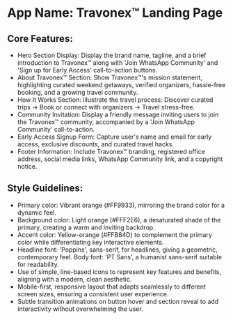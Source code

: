 # **App Name**: Travonex™ Landing Page

## Core Features:

- Hero Section Display: Display the brand name, tagline, and a brief introduction to Travonex™ along with 'Join WhatsApp Community' and 'Sign up for Early Access' call-to-action buttons.
- About Travonex™ Section: Show Travonex™'s mission statement, highlighting curated weekend getaways, verified organizers, hassle-free booking, and a growing travel community.
- How It Works Section: Illustrate the travel process: Discover curated trips -> Book or connect with organizers -> Travel stress-free.
- Community Invitation: Display a friendly message inviting users to join the Travonex™ community, accompanied by a 'Join WhatsApp Community' call-to-action.
- Early Access Signup Form: Capture user's name and email for early access, exclusive discounts, and curated travel hacks.
- Footer Information: Include Travonex™ branding, registered office address, social media links, WhatsApp Community link, and a copyright notice.

## Style Guidelines:

- Primary color: Vibrant orange (#FF9933), mirroring the brand color for a dynamic feel.
- Background color: Light orange (#FFF2E6), a desaturated shade of the primary, creating a warm and inviting backdrop.
- Accent color: Yellow-orange (#FFB84D) to complement the primary color while differentiating key interactive elements.
- Headline font: 'Poppins', sans-serif, for headlines, giving a geometric, contemporary feel. Body font: 'PT Sans', a humanist sans-serif suitable for readability.
- Use of simple, line-based icons to represent key features and benefits, aligning with a modern, clean aesthetic.
- Mobile-first, responsive layout that adapts seamlessly to different screen sizes, ensuring a consistent user experience.
- Subtle transition animations on button hover and section reveal to add interactivity without overwhelming the user.
